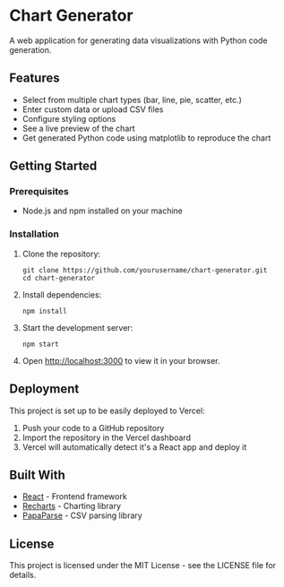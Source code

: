 # Chart Generator

A web application for generating data visualizations with Python code generation.

## Features

- Select from multiple chart types (bar, line, pie, scatter, etc.)
- Enter custom data or upload CSV files
- Configure styling options
- See a live preview of the chart
- Get generated Python code using matplotlib to reproduce the chart

## Getting Started

### Prerequisites

- Node.js and npm installed on your machine

### Installation

1. Clone the repository:
   ```
   git clone https://github.com/yourusername/chart-generator.git
   cd chart-generator
   ```

2. Install dependencies:
   ```
   npm install
   ```

3. Start the development server:
   ```
   npm start
   ```

4. Open [http://localhost:3000](http://localhost:3000) to view it in your browser.

## Deployment

This project is set up to be easily deployed to Vercel:

1. Push your code to a GitHub repository
2. Import the repository in the Vercel dashboard
3. Vercel will automatically detect it's a React app and deploy it

## Built With

- [React](https://reactjs.org/) - Frontend framework
- [Recharts](https://recharts.org/) - Charting library
- [PapaParse](https://www.papaparse.com/) - CSV parsing library

## License

This project is licensed under the MIT License - see the LICENSE file for details.
